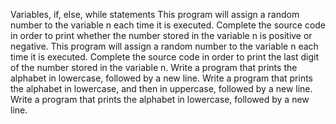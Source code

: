Variables, if, else, while statements
This program will assign a random number to the variable n each time it is executed. Complete the source code in order to print whether the number stored in the variable n is positive or negative.
This program will assign a random number to the variable n each time it is executed. Complete the source code in order to print the last digit of the number stored in the variable n.
Write a program that prints the alphabet in lowercase, followed by a new line.
Write a program that prints the alphabet in lowercase, and then in uppercase, followed by a new line.
Write a program that prints the alphabet in lowercase, followed by a new line.
